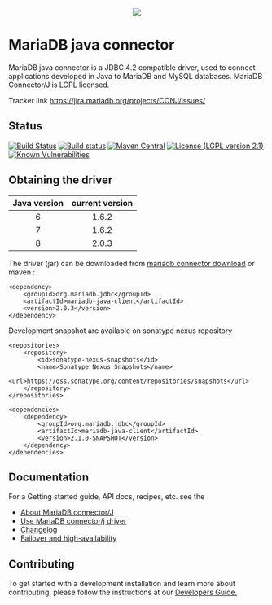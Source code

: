 <p align="center">
  <a href="http://mariadb.org/">
    <img src="https://mariadb.com/themes/custom/mariadb/logo.svg">
  </a>
</p>

# MariaDB java connector

MariaDB java connector is a JDBC 4.2 compatible driver, used to connect applications developed in Java to MariaDB and MySQL databases. MariaDB Connector/J is LGPL licensed.

Tracker link <a href="https://jira.mariadb.org/projects/CONJ/issues/">https://jira.mariadb.org/projects/CONJ/issues/</a>

## Status
[![Build Status](https://travis-ci.org/MariaDB/mariadb-connector-j.svg?branch=master)](https://travis-ci.org/MariaDB/mariadb-connector-j)
[![Build status](https://ci.appveyor.com/api/projects/status/7hpe3wmbu57r8noa/branch/master?svg=true)](https://ci.appveyor.com/project/rusher/mariadb-connector-j/branch/master)
[![Maven Central](https://maven-badges.herokuapp.com/maven-central/org.mariadb.jdbc/mariadb-java-client/badge.svg)](https://maven-badges.herokuapp.com/maven-central/org.mariadb.jdbc/mariadb-java-client)
[![License (LGPL version 2.1)](https://img.shields.io/badge/license-GNU%20LGPL%20version%202.1-green.svg?style=flat-square)](http://opensource.org/licenses/LGPL-2.1)
[![Known Vulnerabilities](https://snyk.io/test/github/mariadb/mariadb-connector-j/badge.svg)](https://snyk.io/test/github/mariadb/mariadb-connector-j)

## Obtaining the driver

| Java version | current version |
|:------------:|:-------------------------:|
| 6 | 1.6.2 |
| 7 | 1.6.2 |
| 8 | 2.0.3 |

The driver (jar) can be downloaded from [mariadb connector download](https://mariadb.com/products/connectors-plugins)
or maven : 
```script
<dependency>
	<groupId>org.mariadb.jdbc</groupId>
	<artifactId>mariadb-java-client</artifactId>
	<version>2.0.3</version>
</dependency>
```

Development snapshot are available on sonatype nexus repository  
```script
<repositories>
    <repository>
        <id>sonatype-nexus-snapshots</id>
        <name>Sonatype Nexus Snapshots</name>
        <url>https://oss.sonatype.org/content/repositories/snapshots</url>
    </repository>
</repositories>

<dependencies>
    <dependency>
        <groupId>org.mariadb.jdbc</groupId>
        <artifactId>mariadb-java-client</artifactId>
        <version>2.1.0-SNAPSHOT</version>
    </dependency>
</dependencies>
```

## Documentation

For a Getting started guide, API docs, recipes,  etc. see the 
* [About MariaDB connector/J](/documentation/about-mariadb-connector-j.creole)
* [Use MariaDB connector/j driver](/documentation/use-mariadb-connector-j-driver.creole)
* [Changelog](/documentation/changelog.creole)
* [Failover and high-availability](/documentation/failover-and-high-availability-with-mariadb-connector-j.creole)


## Contributing
To get started with a development installation and learn more about contributing, please follow the instructions at our 
[Developers Guide.](/documentation/developers-guide.creole)
